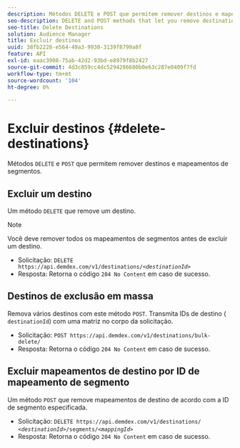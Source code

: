```yaml
---
description: Métodos DELETE e POST que permitem remover destinos e mapeamentos de segmentos.
seo-description: DELETE and POST methods that let you remove destinations and segment mappings.
seo-title: Delete Destinations
solution: Audience Manager
title: Excluir destinos
uuid: 38fb2228-e564-49a3-9930-3139f8799a8f
feature: API
exl-id: eaac3908-75ab-42d2-93bd-e8979f8b2427
source-git-commit: 4d3c859cc4dc5294286680b0e63c287e0409f7fd
workflow-type: tm+mt
source-wordcount: '104'
ht-degree: 0%

---
```


# Excluir destinos {#delete-destinations}

Métodos `DELETE` e `POST` que permitem remover destinos e mapeamentos de segmentos.

<!-- r_delete_destinations_all.xml -->

## Excluir um destino

Um método `DELETE` que remove um destino.

>[!NOTE]
>
>Você deve remover todos os mapeamentos de segmentos antes de excluir um destino.

* Solicitação: `DELETE https://api.demdex.com/v1/destinations/`*`<destinationId>`*
* Resposta: Retorna o código `204 No Content` em caso de sucesso.

## Destinos de exclusão em massa

Remova vários destinos com este método `POST`. Transmita IDs de destino ( `destinationId`) com uma matriz no corpo da solicitação.

* Solicitação: `POST https://api.demdex.com/v1/destinations/bulk-delete/`
* Resposta: Retorna o código `204 No Content` em caso de sucesso.

## Excluir mapeamentos de destino por ID de mapeamento de segmento

Um método `POST` que remove mapeamentos de destino de acordo com a ID de segmento especificada.

* Solicitação: `DELETE https://api.demdex.com/v1/destinations/` *`<destinationId>`*`/segments/`*`<mappingId>`*
* Resposta: Retorna o código `204 No Content` em caso de sucesso.
